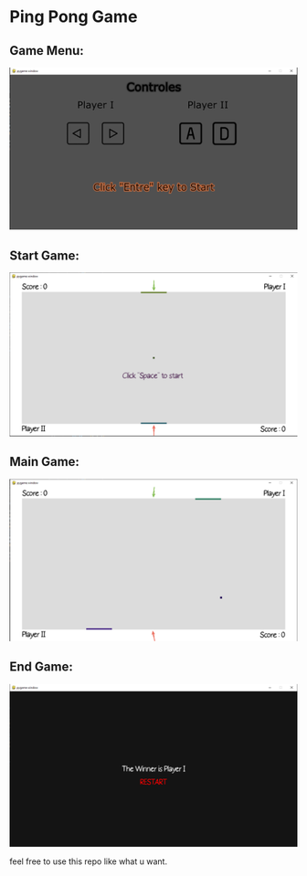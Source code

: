 # Ping Pong Game

## Game Menu:
<p align="center"><img src="https://raw.githubusercontent.com/Abdo-Nsila/Ping-Pong-Game/master/Assets/game_menu.png"/></p>

## Start Game:
<p align="center"><img src="https://raw.githubusercontent.com/Abdo-Nsila/Ping-Pong-Game/master/Assets/game_start.png"/></p>

## Main Game:
<p align="center"><img src="https://raw.githubusercontent.com/Abdo-Nsila/Ping-Pong-Game/master/Assets/main_game.png"/></p>

## End Game:
<p align="center"><img src="https://raw.githubusercontent.com/Abdo-Nsila/Ping-Pong-Game/master/Assets/end_game.png"/></p>

feel free to use this repo like what u want.
